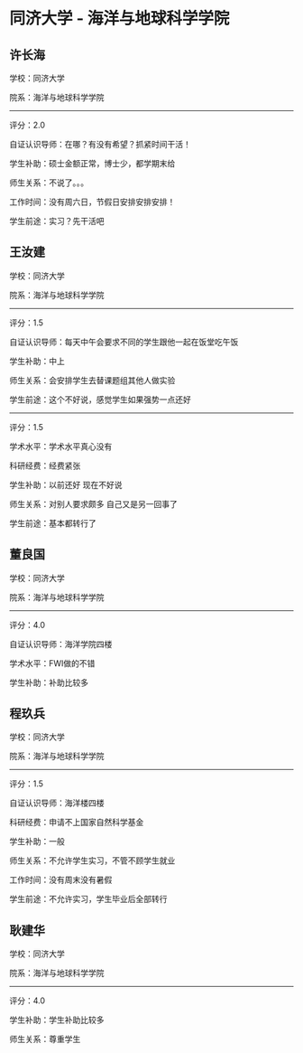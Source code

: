 # 同济大学 - 海洋与地球科学学院

## 许长海

学校：同济大学

院系：海洋与地球科学学院

* * *

评分：2.0

自证认识导师：在哪？有没有希望？抓紧时间干活！

学生补助：硕士金额正常，博士少，都学期末给

师生关系：不说了。。。

工作时间：没有周六日，节假日安排安排安排！

学生前途：实习？先干活吧

## 王汝建

学校：同济大学

院系：海洋与地球科学学院

* * *

评分：1.5

自证认识导师：每天中午会要求不同的学生跟他一起在饭堂吃午饭

学生补助：中上

师生关系：会安排学生去替课题组其他人做实验

学生前途：这个不好说，感觉学生如果强势一点还好

* * *

评分：1.5

学术水平：学术水平真心没有

科研经费：经费紧张

学生补助：以前还好 现在不好说

师生关系：对别人要求颇多 自己又是另一回事了

学生前途：基本都转行了

## 董良国

学校：同济大学

院系：海洋与地球科学学院

* * *

评分：4.0

自证认识导师：海洋学院四楼

学术水平：FWI做的不错

学生补助：补助比较多

## 程玖兵

学校：同济大学

院系：海洋与地球科学学院

* * *

评分：1.5

自证认识导师：海洋楼四楼

科研经费：申请不上国家自然科学基金

学生补助：一般

师生关系：不允许学生实习，不管不顾学生就业

工作时间：没有周末没有暑假

学生前途：不允许实习，学生毕业后全部转行

## 耿建华

学校：同济大学

院系：海洋与地球科学学院

* * *

评分：4.0

学生补助：学生补助比较多

师生关系：尊重学生